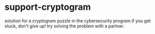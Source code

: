 # support-cryptogram
solution for a cryptogram puzzle in the cybersecurity program
if you get stuck,
don't give up!
try solving the
problem with
a partner.
